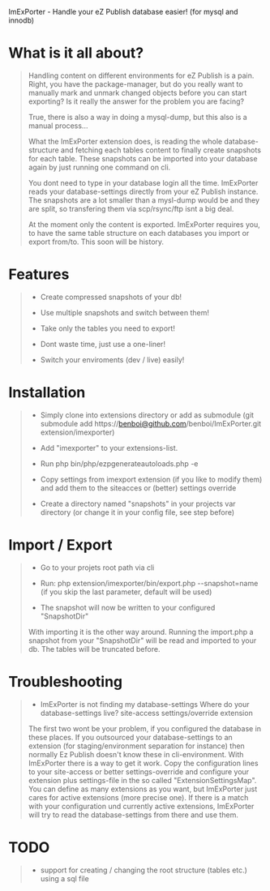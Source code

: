 ImExPorter - Handle your eZ Publish database easier! (for mysql and innodb)

# What is it all about?
> Handling content on different environments for eZ Publish is a pain. Right, you have the package-manager, but do you really want
> to manually mark and unmark changed objects before you can start exporting? Is it really the answer for the problem you are facing?
>
> True, there is also a way in doing a mysql-dump, but this also is a manual process...
>
> What the ImExPorter extension does, is reading the whole database-structure and fetching each tables content to finally create
> snapshots for each table. These snapshots can be imported into your database again by just running one command on cli.
>
> You dont need to type in your database login all the time. ImExPorter reads your database-settings directly from your eZ Publish instance.
> The snapshots are a lot smaller than a mysl-dump would be and they are split, so transfering them via scp/rsync/ftp isnt a big deal.
>
> At the moment only the content is exported. ImExPorter requires you, to have the same table structure on each databases you import or export
> from/to. This soon will be history.

# Features
>+ Create compressed snapshots of your db!
>
>+ Use multiple snapshots and switch between them!
>
>+ Take only the tables you need to export!
>
>+ Dont waste time, just use a one-liner!
>
>+ Switch your enviroments (dev / live) easily!

# Installation
>+ Simply clone into extensions directory or add as submodule (git submodule add https://benboi@github.com/benboi/ImExPorter.git extension/imexporter)
>
>+ Add "imexporter" to your extensions-list.
>
>+ Run php bin/php/ezpgenerateautoloads.php -e
>
>+ Copy settings from imexport extension (if you like to modify them) and add them to the siteacces or (better) settings override
>
>+ Create a directory named "snapshots" in your projects var directory (or change it in your config file, see step before)

# Import / Export
>+ Go to your projets root path via cli
>
>+ Run: php extension/imexporter/bin/export.php --snapshot=name (if you skip the last parameter, default will be used)
>
>+ The snapshot will now be written to your configured "SnapshotDir"
>
> With importing it is the other way around. Running the import.php a snapshot from your "SnapshotDir" will be read and imported to your db. The tables will
> be truncated before.

# Troubleshooting
>+ ImExPorter is not finding my database-settings
> Where do your database-settings live?
> site-access
> settings/override
> extension
>
> The first two wont be your problem, if you configured the database in these places. If you outsourced your database-settings to
> an extension (for staging/environment separation for instance) then normally Ez Publish doesn't know these in cli-environment. With
> ImExPorter there is a way to get it work. Copy the configuration lines to your site-access or better settings-override
> and configure your extension plus settings-file in the so called "ExtensionSettingsMap". You can define as many extensions as you want,
> but ImExPorter just cares for active extensions (more precise one). If there is a match with your configuration und currently active
> extensions, ImExPorter will try to read the database-settings from there and use them.

# TODO
>+ support for creating / changing the root structure (tables etc.) using a sql file
